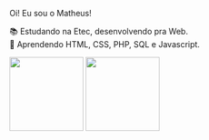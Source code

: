 Oi! Eu sou o Matheus!


📚 Estudando na Etec, desenvolvendo pra Web. <br>
🌱 Aprendendo HTML, CSS, PHP, SQL e Javascript.

<div>
  <img height="130em" src="https://github-readme-stats.vercel.app/api/top-langs/?username=mathensousaa&layout=compact&theme=tokyonight&langs_count=10&hide_border=true">
  <img height="130em" src="https://github-readme-stats.vercel.app/api?username=mathensousaa&count_private=true&show_icons=true&theme=tokyonight&hide_border=true">
</div>
